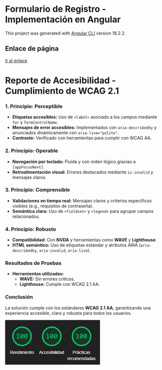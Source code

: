 # **Formulario de Registro - Implementación en Angular**

This project was generated with [Angular CLI](https://github.com/angular/angular-cli) version 18.2.2.

## Enlace de página

[Ir al enlace](https://incomparable-naiad-778dbd.netlify.app/)

# **Reporte de Accesibilidad - Cumplimiento de WCAG 2.1**

### **1. Principio: Perceptible**

- **Etiquetas accesibles:** Uso de `<label>` asociado a los campos mediante `for` y `formControlName`.
- **Mensajes de error accesibles:** Implementados con `aria-describedby` y anunciados dinámicamente con `aria-live="polite"`.
- **Contraste:** Verificado con herramientas para cumplir con WCAG AA.

### **2. Principio: Operable**

- **Navegación por teclado:** Fluida y con orden lógico gracias a `[appFocusNext]`.
- **Retroalimentación visual:** Errores destacados mediante `is-invalid` y mensajes claros.

### **3. Principio: Comprensible**

- **Validaciones en tiempo real:** Mensajes claros y criterios específicos visibles (e.g., requisitos de contraseña).
- **Semántica clara:** Uso de `<fieldset>` y `<legend>` para agrupar campos relacionados.

### **4. Principio: Robusto**

- **Compatibilidad:** Con **NVDA** y herramientas como **WAVE** y **Lighthouse**.
- **HTML semántico:** Uso de etiquetas estándar y atributos ARIA (`aria-describedby`, `aria-invalid`, `aria-live`).

### **Resultados de Pruebas**

- **Herramientas utilizadas:**
  - **WAVE:** Sin errores críticos.
  - **Lighthouse:** Cumple con WCAG 2.1 AA.

### **Conclusión**

La solución cumple con los estándares **WCAG 2.1 AA**, garantizando una experiencia accesible, clara y robusta para todos los usuarios.

![alt text](image.png)

